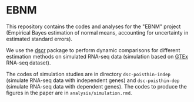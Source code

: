 # EBNM

This repository contains the codes and analyses for the "EBNM" project (Empirical Bayes estimation of normal means, accounting for uncertainty in estimated standard errors).

We use the [dscr](https://github.com/stephens999/dscr) package to perform dynamic comparisons for different estimation methods on simulated RNA-seq data (simulation based on [GTEx](https://gtexportal.org/home/) RNA-seq dataset).

The codes of simulation studies are in directory `dsc-poisthin-indep` (simulate RNA-seq data with independent genes) and `dsc-poisthin-dep` (simulate RNA-seq data with dependent genes). The codes to produce the figures in the paper are in `analysis/simulation.rmd`.

